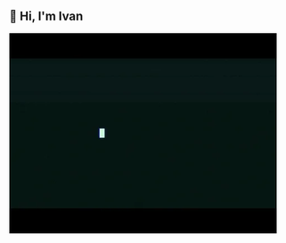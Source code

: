 ## 🌟 Hi, I'm Ivan

<img src="https://raw.githubusercontent.com/ishakhorski/ishakhorski/master/assets/greeting.webp" alt="banner that says - well, here we are">
